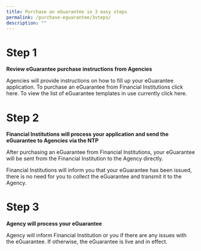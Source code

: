 ```yaml
---
title: Purchase an eGuarantee in 3 easy steps
permalink: /purchase-eguarantee/3steps/
description: ""
---
```

# Step 1
**Review eGuarantee purchase instructions from Agencies**

Agencies will provide instructions on how to fill up your eGuarantee application. To purchase an eGuarantee from Financial Institutions click here. To view the list of eGuarantee templates in use currently click here.


# Step 2
**Financial Institutions will process your application and send the eGuarantee to Agencies via the NTP**

After purchasing an eGuarantee from Financial Institutions, your eGuarantee will be sent from the Financial Institution to the Agency directly. 

Financial Institutions will inform you that your eGuarantee has been issued, there is no need for you to collect the eGuarantee and transmit it to the Agency.

# Step 3
**Agency will process your eGuarantee**

Agency will inform Financial Institution or you if there are any issues with the eGuarantee. If otherwise, the eGuarantee is live and in effect. 
